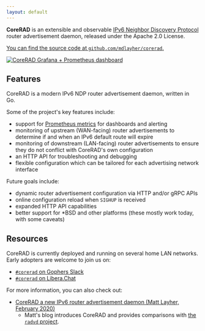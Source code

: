 ```yaml
---
layout: default
---
```


**CoreRAD** is an extensible and observable [IPv6 Neighbor Discovery
Protocol](https://en.wikipedia.org/wiki/Neighbor_Discovery_Protocol) router
advertisement daemon, released under the Apache 2.0 License.

[You can find the source code at `github.com/mdlayher/corerad`.](https://github.com/mdlayher/corerad)

[![CoreRAD Grafana + Prometheus dashboard](/img/grafana.png)](/img/grafana.png)

## Features

CoreRAD is a modern IPv6 NDP router advertisement daemon, written in Go.

Some of the project's key features include:

- support for [Prometheus metrics](https://prometheus.io/) for dashboards and
  alerting
- monitoring of upstream (WAN-facing) router advertisements to determine if and when an IPv6
  default route will expire
- monitoring of downstream (LAN-facing) router advertisements to ensure they do
  not conflict with CoreRAD's own configuration
- an HTTP API for troubleshooting and debugging
- flexible configuration which can be tailored for each advertising network
  interface

Future goals include:

- dynamic router advertisement configuration via HTTP and/or gRPC APIs
- online configuration reload when `SIGHUP` is received
- expanded HTTP API capabilities
- better support for *BSD and other platforms (these mostly work today, with
  some caveats)

## Resources

CoreRAD is currently deployed and running on several home LAN networks. Early
adopters are welcome to join us on:

- [`#corerad` on Gophers Slack](https://invite.slack.golangbridge.org/)
- [`#corerad` on Libera.Chat](https://web.libera.chat/)

For more information, you can also check out:

- [CoreRAD a new IPv6 router advertisement
  daemon (Matt Layher, February 2020)](https://mdlayher.com/blog/corerad-a-new-ipv6-router-advertisement-daemon/)
  - Matt's blog introduces CoreRAD and provides comparisons with [the `radvd`
    project](https://github.com/reubenhwk/radvd).
